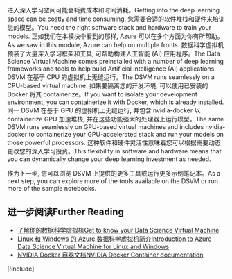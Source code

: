 <span data-ttu-id="2be8e-101">进入深入学习空间可能会耗费成本和时间消耗。</span><span class="sxs-lookup"><span data-stu-id="2be8e-101">Getting into the deep learning space can be costly and time consuming.</span></span> <span data-ttu-id="2be8e-102">您需要合适的软件堆栈和硬件来培训您的模型。</span><span class="sxs-lookup"><span data-stu-id="2be8e-102">You need the right software stack and hardware to train your models.</span></span> <span data-ttu-id="2be8e-103">正如我们在本模块中看到的那样, Azure 可以在多个方面为你有所帮助。</span><span class="sxs-lookup"><span data-stu-id="2be8e-103">As we saw in this module, Azure can help on multiple fronts.</span></span> <span data-ttu-id="2be8e-104">数据科学虚拟机预装了大量深入学习框架和工具, 可帮助构建人工智能 (AI) 应用程序。</span><span class="sxs-lookup"><span data-stu-id="2be8e-104">The Data Science Virtual Machine comes preinstalled with a number of deep learning frameworks and tools to help build Artificial Intelligence (AI) applications.</span></span> <span data-ttu-id="2be8e-105">DSVM 在基于 CPU 的虚拟机上无缝运行。</span><span class="sxs-lookup"><span data-stu-id="2be8e-105">The DSVM runs seamlessly on a CPU-based virtual machine.</span></span> <span data-ttu-id="2be8e-106">如果要隔离您的开发环境, 可以使用已安装的 Docker 将其 containerize。</span><span class="sxs-lookup"><span data-stu-id="2be8e-106">If you want to isolate your development environment, you can containerize it with Docker, which is already installed.</span></span> <span data-ttu-id="2be8e-107">同一 DSVM 在基于 GPU 的虚拟机上无缝运行, 并包含 nvidia-docker 以 containerize GPU 加速堆栈, 并在这些功能强大的处理器上运行模型。</span><span class="sxs-lookup"><span data-stu-id="2be8e-107">The same DSVM runs seamlessly on GPU-based virtual machines and includes nvidia-docker to containerize your GPU-accelerated stack and run your models on those powerful processors.</span></span> <span data-ttu-id="2be8e-108">这种软件和硬件灵活性意味着您可以根据需要动态更改您的深入学习投资。</span><span class="sxs-lookup"><span data-stu-id="2be8e-108">This flexibility in software and hardware means that you can dynamically change your deep learning investment as needed.</span></span> 

<span data-ttu-id="2be8e-109">作为下一步, 您可以浏览 DSVM 上提供的更多工具或运行更多示例笔记本。</span><span class="sxs-lookup"><span data-stu-id="2be8e-109">As a next step, you can explore more of the tools available on the DSVM or run more of the sample notebooks.</span></span> 


## <a name="further-reading"></a><span data-ttu-id="2be8e-110">进一步阅读</span><span class="sxs-lookup"><span data-stu-id="2be8e-110">Further Reading</span></span>

- [<span data-ttu-id="2be8e-111">了解你的数据科学虚拟机</span><span class="sxs-lookup"><span data-stu-id="2be8e-111">Get to know your Data Science Virtual Machine</span></span>](https://docs.microsoft.com/azure/machine-learning/data-science-virtual-machine/dsvm-tools-overview)
- [<span data-ttu-id="2be8e-112">Linux 和 Windows 的 Azure 数据科学虚拟机简介</span><span class="sxs-lookup"><span data-stu-id="2be8e-112">Introduction to Azure Data Science Virtual Machine for Linux and Windows</span></span>](https://docs.microsoft.com/azure/machine-learning/data-science-virtual-machine/overview)
- [<span data-ttu-id="2be8e-113">NVIDIA Docker 容器文档</span><span class="sxs-lookup"><span data-stu-id="2be8e-113">NVIDIA Docker Container documentation</span></span>](https://www.nvidia.com/object/docker-container.html)

[!include[](../../../includes/azure-sandbox-cleanup.md)]
